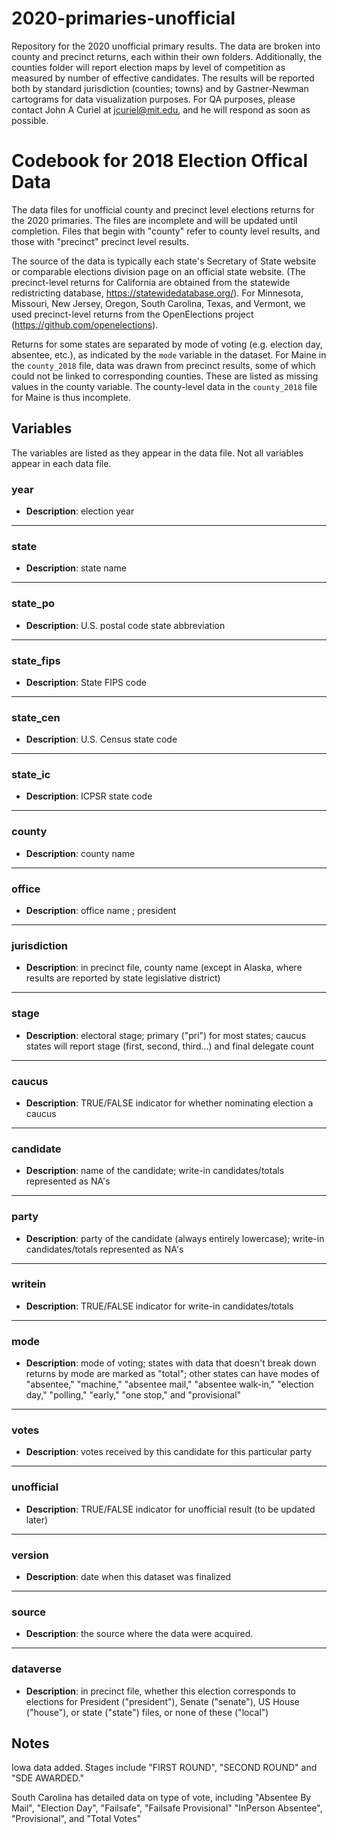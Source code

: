 # 2020-primaries-unofficial
Repository for the 2020 unofficial primary results. The data are broken into county and precinct returns, each within their own folders. Additionally, the counties folder will report election maps by level of competition as measured by number of effective candidates. The results will be reported both by standard jurisdiction (counties; towns) and by Gastner-Newman cartograms for data visualization purposes. For QA purposes, please contact John A Curiel at jcuriel@mit.edu, and he will respond as soon as possible. 

# Codebook for 2018 Election Offical Data

The data files for unofficial county and precinct level elections returns for the 2020 primaries. The files are incomplete and will be updated until completion. Files that begin with "county" refer to county level results, and those with "precinct" precinct level results. 

The source of the data is typically each state's Secretary of State website or comparable elections division page on an official state website. (The precinct-level returns for California are obtained from the statewide redistricting database, https://statewidedatabase.org/). For Minnesota, Missouri, New Jersey, Oregon, South Carolina, Texas, and Vermont, we used precinct-level returns from the OpenElections project (https://github.com/openelections).

Returns for some states are separated by mode of voting (e.g. election day, absentee, etc.), as indicated by the `mode` variable in the dataset. For Maine in the `county_2018` file, data was drawn from precinct results, some of which could not be linked to corresponding counties. These are listed as missing values in the county variable. The county-level data in the `county_2018` file for Maine is thus incomplete.

## Variables
The variables are listed as they appear in the data file. Not all variables appear in each data file.

### year
- **Description**: election year	

------------------

### state
- **Description**: state name 

-----------------

### state_po
- **Description**: U.S. postal code state abbreviation

----------------

### state_fips
 - **Description**: State FIPS code

----------------

### state_cen
 - **Description**: U.S. Census state code

 ---------------
 
### state_ic
 - **Description**: ICPSR state code

-----------------

### county
 - **Description**: county name

-----------------

### office
- **Description**: office name ; president

-----------------

### jurisdiction
 - **Description**: in precinct file, county name (except in Alaska, where results are reported by state legislative district)

-----------------

### stage
- **Description**: electoral stage; primary ("pri") for most states; caucus states will report stage (first, second, third...) and final delegate count

-----------------

### caucus
- **Description**: TRUE/FALSE indicator for whether nominating election a caucus

-----------------

### candidate
- **Description**: name of the candidate; write-in candidates/totals represented as NA's
 
-----------------

### party
- **Description**: party of the candidate (always entirely lowercase); write-in candidates/totals represented as NA's

-----------------

### writein
- **Description**: TRUE/FALSE indicator for write-in candidates/totals

-----------------

### mode
- **Description**: mode of voting; states with data that doesn't break down returns by mode are marked as "total"; other states can have modes of "absentee," "machine," "absentee mail," "absentee walk-in," "election day," "polling," "early," "one stop," and "provisional" 

-----------------

### votes 
- **Description**: votes received by this candidate for this particular party

----------------

### unofficial
- **Description**: TRUE/FALSE indicator for unofficial result (to be updated later)

----------------

### version  
- **Description**: date when this dataset was finalized
----------------

### source  
- **Description**: the source where the data were acquired. 

----------------

### dataverse  
- **Description**: in precinct file, whether this election corresponds to elections for President ("president"), Senate ("senate"), US House ("house"), or state ("state") files, or none of these ("local")

## Notes
Iowa data added. Stages include "FIRST ROUND", "SECOND ROUND" and "SDE AWARDED." 

South Carolina has detailed data on type of vote, including "Absentee By Mail", "Election Day", "Failsafe", "Failsafe Provisional" "InPerson Absentee", "Provisional", and "Total Votes" 
